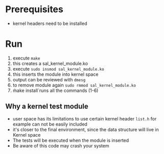 # Prerequisites
- kernel headers need to be installed
# Run
1. execute `make`
2. this creates a sal_kernel_module.ko
3. execute `sudo insmod sal_kernel_module.ko`
4. this inserts the module into kernel space
5. output can be reviewed with `dmesg`
6. to remove module again `sudo rmmod sal_kernel_module.ko`
7. m̀ake install`runs all the commands (1-6)

## Why a kernel test module

- user space has its limitations to use certain kernel header `list.h` for example can not be easily included
- it's closer to the final environment, since the data structure will live in Kernel space
- The tests will be executed when the module is inserted
- Be aware of this code may crash your system 